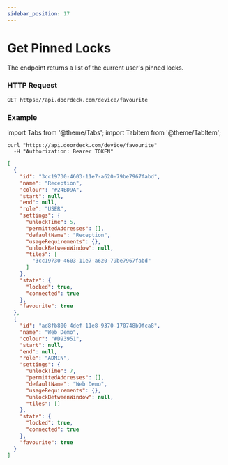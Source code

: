 ```yaml
---
sidebar_position: 17
---
```


# Get Pinned Locks

The endpoint returns a list of the current user's pinned locks.

### HTTP Request
`GET https://api.doordeck.com/device/favourite`

### Example

import Tabs from '@theme/Tabs';
import TabItem from '@theme/TabItem';

<Tabs>
<TabItem value="shell" label="Request">

```shell title="CURL"
curl "https://api.doordeck.com/device/favourite"
  -H "Authorization: Bearer TOKEN"
```

</TabItem>
<TabItem value="json" label="Response">

```json title="JSON"
[
  {
    "id": "3cc19730-4603-11e7-a620-79be7967fabd",
    "name": "Reception",
    "colour": "#24BD9A",
    "start": null,
    "end": null,
    "role": "USER",
    "settings": {
      "unlockTime": 5,
      "permittedAddresses": [],
      "defaultName": "Reception",
      "usageRequirements": {},
      "unlockBetweenWindow": null,
      "tiles": [
        "3cc19730-4603-11e7-a620-79be7967fabd"
      ]
    },
    "state": {
      "locked": true,
      "connected": true
    },
    "favourite": true
  },
  {
    "id": "ad8fb800-4def-11e8-9370-170748b9fca8",
    "name": "Web Demo",
    "colour": "#D93951",
    "start": null,
    "end": null,
    "role": "ADMIN",
    "settings": {
      "unlockTime": 7,
      "permittedAddresses": [],
      "defaultName": "Web Demo",
      "usageRequirements": {},
      "unlockBetweenWindow": null,
      "tiles": []
    },
    "state": {
      "locked": true,
      "connected": true
    },
    "favourite": true
  }
]
```

</TabItem>
</Tabs>
